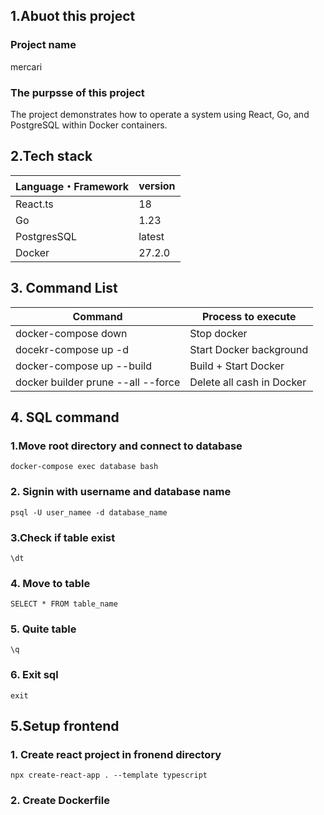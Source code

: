 ## 1.Abuot this project

### Project name

mercari

### The purpsse of this project

The project demonstrates how to operate a system using React, Go, and PostgreSQL within Docker containers.

## 2.Tech stack

| Language・Framework |  version |
| -------------------- | ---------- |
| React.ts             | 18         |
| Go                   | 1.23       |
| PostgresSQL          | latest     |
| Docker               | 27.2.0     |

## 3. Command List

| Command                               |    Process to execute         |
| --------------------------------------| ------------------------------|
| docker-compose down                   | Stop docker                   |
| docekr-compose up -d                  | Start Docker background       |
| docker-compose up --build             | Build + Start Docker          |
| docker builder prune --all --force    | Delete all cash in Docker     |

## 4. SQL command

### 1.Move root directory and connect to database
```
docker-compose exec database bash
```

### 2. Signin with username and database name
```
psql -U user_namee -d database_name
```

### 3.Check if table exist
```
\dt
```

### 4. Move to table
```
SELECT * FROM table_name
```

### 5. Quite table
```
\q
```

### 6. Exit sql
```
exit
```

## 5.Setup frontend

### 1. Create react project in fronend directory
```
npx create-react-app . --template typescript
```

### 2. Create Dockerfile
